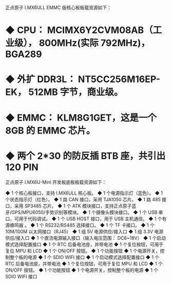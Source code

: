 正点原子 I.MX6ULL EMMC 版核心板板载资源如下：

# ◆ CPU： MCIMX6Y2CVM08AB（工业级）， 800MHz(实际 792MHz)， BGA289
# ◆ 外扩 DDR3L： NT5CC256M16EP-EK， 512MB 字节，商业级。
# ◆ EMMC： KLM8G1GET，这是一个 8GB 的 EMMC 芯片。
# ◆ 两个 2*30 的防反插 BTB 座，共引出 120 PIN

正点原子 I.MX6U-Mini 开发板底板板载资源如下：

◆ 1 个核心板接口，支持 I.MX6ULL 核心板。
◆ 1 个电源指示灯（蓝色）。
◆ 1 个状态指示灯（红色）。
◆ 1 路 CAN 接口，采用 TJA1050 芯片。
◆ 1 路 485 接口，采用 SP3485 芯片。
◆ 1 个 ATK 模块接口，支持正点原子蓝牙/GPS/MPU6050/手势识别等模块。
◆ 1 个摄像头模块接口。
◆ 1 个 USB 串口，可用于代码调试。
◆ 1 个 USB HOST 接口，用于 USB 主机通信。
◆ 1 个有源蜂鸣器 。
◆ 1 个 RS232/RS485 选择接口。
◆ 1 个 TF 卡接口。
◆ 1 个 10M/100M 以太网接口（RJ45）
◆ 1 组 5V 电源供应/接入口
◆ 1 组 3.3V 电源供应/接入口
◆ 1 个直流电源输入接口（输入电压范围： DC6~18V）
◆ 1 个启动模式选择配置接口
◆ 1 个 RTC 后备电池座，并带电池
◆ 1 个复位按钮，可用于复位 MPU 和 LCD
◆ 1 个 ON/OFF 按钮。
◆ 1 个功能按钮
◆ 1 个电源开关，控制整个板的电源
◆ 1 个 SDIO WIFI 接口
◆ 1 个启动模式选择配置接口
◆ 1 个 RTC 后备电池座，并带电池
◆ 1 个复位按钮，可用于复位 MPU 和 LCD
◆ 1 个 ON/OFF 按钮。
◆ 1 个功能按钮
◆ 1 个电源开关，控制整个板的电源
◆ 1 个 SDIO WIFI 接口

